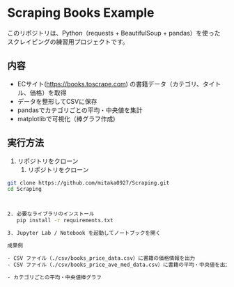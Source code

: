  # Scraping Books Example


このリポジトリは、Python（requests + BeautifulSoup + pandas）を使った
スクレイピングの練習用プロジェクトです。

## 内容


- ECサイト(https://books.toscrape.com) の書籍データ（カテゴリ、タイトル、価格）を取得
- データを整形してCSVに保存
- pandasでカテゴリごとの平均・中央値を集計
- matplotlibで可視化（棒グラフ作成)

## 実行方法


1. リポジトリをクローン
   1. リポジトリをクローン
```bash
git clone https://github.com/mitaka0927/Scraping.git
cd Scraping



2. 必要なライブラリのインストール 
   pip install -r requirements.txt

3. Jupyter Lab / Notebook を起動してノートブックを開く

成果例

- CSV ファイル（./csv/books_price_data.csv）に書籍の価格情報を出力
- CSV ファイル（./csv/books_price_ave_med_data.csv）に書籍の平均・中央値を出力

- カテゴリごとの平均・中央値棒グラフ

